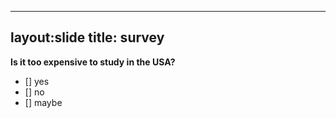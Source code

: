 ---
layout:slide
title: survey
--
**Is it too expensive to study in the USA?**
- [] yes
- [] no
- [] maybe
